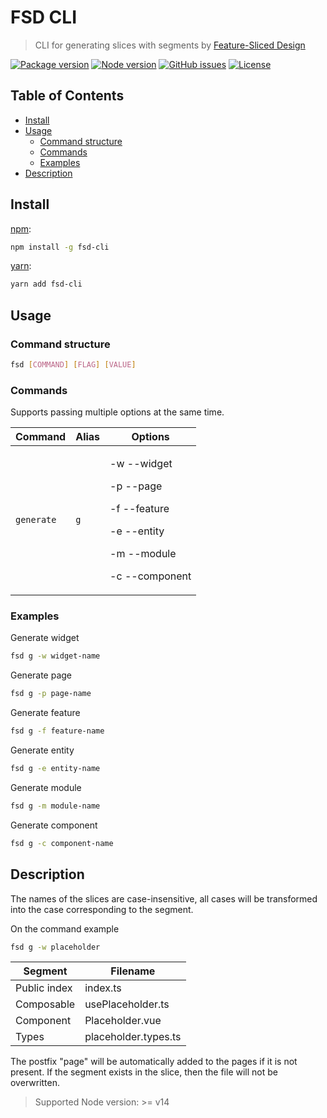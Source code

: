 # FSD CLI

> CLI for generating slices with segments by [Feature-Sliced Design](https://feature-sliced.design)

[![Package version](https://img.shields.io/npm/v/fsd-cli
)](https://www.npmjs.com/package/fsd-cli)
[![Node version](https://img.shields.io/node/v/fsd-cli.svg)](https://www.npmjs.com/package/fsd-cli)
[![GitHub issues](https://img.shields.io/github/issues/node-enterprise/fsd-cli)](https://github.com/node-enterprise/fsd-cli/issues)
[![License](https://img.shields.io/npm/l/fsd-cli)](https://www.npmjs.com/package/fsd-cli)

## Table of Contents

* [Install](#install)
* [Usage](#usage)
  * [Command structure](#command-structure)
  * [Commands](#commands)
  * [Examples](#examples)
* [Description](#description)

## Install

[npm](https://www.npmjs.com/package/fsd-cli):

```sh
npm install -g fsd-cli
```

[yarn](https://yarnpkg.com/package/fsd-cli):

```sh
yarn add fsd-cli
```

## Usage

### Command structure

```sh
fsd [COMMAND] [FLAG] [VALUE] 
```

### Commands

Supports passing multiple options at the same time.

<table>
  <thead>
    <th>Command</th>
    <th>Alias</th>
    <th>Options</th>
  </thead>

  <tbody>
    <tr>
      <td>
        <code>generate</code>
      </td>
      <td>
        <code>g</code>
      </td>
      <td>
        <p>-w --widget</p>
        <p>-p --page</p>
        <p>-f --feature</p>
        <p>-e --entity</p>
        <p>-m --module</p>
        <p>-c --component</p>
      </td>
    </tr>
  </tbody>
</table>

### Examples

Generate widget
```sh
fsd g -w widget-name
```
Generate page
```sh
fsd g -p page-name
```
Generate feature
```sh
fsd g -f feature-name
```
Generate entity
```sh
fsd g -e entity-name
```
Generate module
```sh
fsd g -m module-name
```
Generate component
```sh
fsd g -c component-name
```

## Description

The names of the slices are case-insensitive, all cases will be transformed into the case corresponding to the segment.

On the command example
```sh
fsd g -w placeholder
```

| Segment | Filename |
| --- | --- |
| Public index | index.ts |
| Composable | usePlaceholder.ts |
| Component | Placeholder.vue |
| Types | placeholder.types.ts |

The postfix "page" will be automatically added to the pages if it is not present. If the segment exists in the slice, then the file will not be overwritten.

> Supported Node version: >= v14
